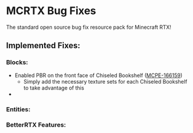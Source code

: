 # MCRTX Bug Fixes
 The standard open source bug fix resource pack for Minecraft RTX!

## Implemented Fixes:
### Blocks:
 - Enabled PBR on the front face of Chiseled Bookshelf ([MCPE-166159](https://bugs.mojang.com/browse/MCPE-166159))
   - Simply add the necessary texture sets for each Chiseled Bookshelf to take advantage of this
 - 
### Entities:
### BetterRTX Features:

